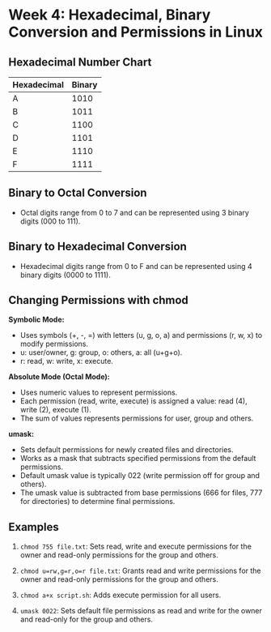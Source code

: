 # Week 4: Hexadecimal, Binary Conversion and Permissions in Linux

## Hexadecimal Number Chart

| Hexadecimal | Binary  |
|------------|---------|
| A          | 1010    |
| B          | 1011    |
| C          | 1100    |
| D          | 1101    |
| E          | 1110    |
| F          | 1111    |

## Binary to Octal Conversion

- Octal digits range from 0 to 7 and can be represented using 3 binary digits (000 to 111).

## Binary to Hexadecimal Conversion

- Hexadecimal digits range from 0 to F and can be represented using 4 binary digits (0000 to 1111).

## Changing Permissions with chmod

**Symbolic Mode:**

- Uses symbols (+, -, =) with letters (u, g, o, a) and permissions (r, w, x) to modify permissions.
- u: user/owner, g: group, o: others, a: all (u+g+o).
- r: read, w: write, x: execute.

**Absolute Mode (Octal Mode):**

- Uses numeric values to represent permissions.
- Each permission (read, write, execute) is assigned a value: read (4), write (2), execute (1).
- The sum of values represents permissions for user, group and others.

**umask:**

- Sets default permissions for newly created files and directories.
- Works as a mask that subtracts specified permissions from the default permissions.
- Default umask value is typically 022 (write permission off for group and others).
- The umask value is subtracted from base permissions (666 for files, 777 for directories) to determine final permissions.

## Examples

1. `chmod 755 file.txt`: Sets read, write and execute permissions for the owner and read-only permissions for the group and others.

2. `chmod u=rw,g=r,o=r file.txt`: Grants read and write permissions for the owner and read-only permissions for the group and others.

3. `chmod a+x script.sh`: Adds execute permission for all users.

4. `umask 0022`: Sets default file permissions as read and write for the owner and read-only for the group and others.
